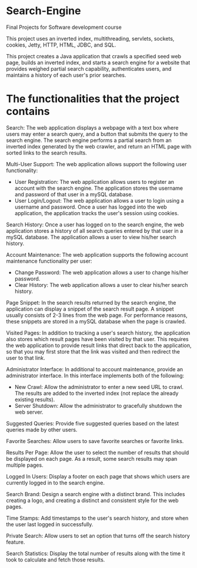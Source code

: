 Search-Engine
=============

Final Projects for Software development course

This project uses an inverted index, multithreading, servlets, sockets, cookies, Jetty, HTTP, HTML, JDBC, and SQL.


This project creates a Java application that crawls a specified seed web page, builds an inverted index, and starts a search engine for a website that provides weighed partial search capability, authenticates users, and maintains a history of each user's prior searches. 

The functionalities that the project contains
==============================================
Search: The web application displays a webpage with a text box where users may enter a search query, and a button that submits the query to the search engine. The search engine performs a partial search from an inverted index generated by the web crawler, and return an HTML page with sorted links to the search results.

Multi-User Support: The web application allows support the following user functionality:
- User Registration: The web application allows users to register an account with the search engine. The application stores the username and password of that user in a mySQL database.
- User Login/Logout: The web application allows a user to login using a username and password. Once a user has logged into the web application, the application tracks the user's session using cookies.

Search History: Once a user has logged on to the search engine, the web application stores a history of all search queries entered by that user in a mySQL database. The application allows a user to view his/her search history.

Account Maintenance: The web application supports the following account maintenance functionality per user:
- Change Password: The web application allows a user to change his/her password.
- Clear History: The web application allows a user to clear his/her search history.

Page Snippet: In the search results returned by the search engine, the application can display a snippet of the search result page. A snippet usually consists of 2-3 lines from the web page. For performance reasons, these snippets are stored in a mySQL database when the page is crawled.

Visited Pages: In addition to tracking a user's search history, the application also stores which result pages have been visited by that user. This requires the web application to provide result links that direct back to the application, so that you may first store that the link was visited and then redirect the user to that link.

Administrator Interface: In additional to account maintenance, provide an administrator interface. In this interface implements both of the following:
- New Crawl: Allow the administrator to enter a new seed URL to crawl. The results are added to the inverted index (not replace the already existing results).
- Server Shutdown: Allow the administrator to gracefully shutdown the web server.

Suggested Queries: Provide five suggested queries based on the latest queries made by other users.

Favorite Searches: Allow users to save favorite searches or favorite links.

Results Per Page: Allow the user to select the number of results that should be displayed on each page. As a result, some search results may span multiple pages.

Logged In Users: Display a footer on each page that shows which users are currently logged in to the search engine.

Search Brand: Design a search engine with a distinct brand. This includes creating a logo, and creating a distinct and consistent style for the web pages.

Time Stamps: Add timestamps to the user's search history, and store when the user last logged in successfully.

Private Search: Allow users to set an option that turns off the search history feature.

Search Statistics: Display the total number of results along with the time it took to calculate and fetch those results.







